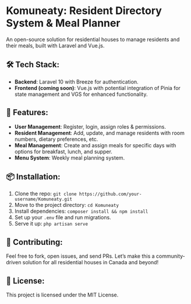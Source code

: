 # Komuneaty: Resident Directory System & Meal Planner

An open-source solution for residential houses to manage residents and their meals, built with Laravel and Vue.js.

## 🛠 Tech Stack:

- **Backend**: Laravel 10 with Breeze for authentication.
- **Frontend (coming soon)**: Vue.js with potential integration of Pinia for state management and VGS for enhanced functionality.

## 🚀 Features:

- **User Management**: Register, login, assign roles & permissions.
- **Resident Management**: Add, update, and manage residents with room numbers, dietary preferences, etc.
- **Meal Management**: Create and assign meals for specific days with options for breakfast, lunch, and supper.
- **Menu System**: Weekly meal planning system.

## 📦 Installation:

1. Clone the repo: `git clone https://github.com/your-username/Komuneaty.git`
2. Move to the project directory: `cd Komuneaty`
3. Install dependencies: `composer install && npm install`
4. Set up your `.env` file and run migrations.
5. Serve it up: `php artisan serve`

## 🤝 Contributing:

Feel free to fork, open issues, and send PRs. Let’s make this a community-driven solution for all residential houses in Canada and beyond!

## 📜 License:

This project is licensed under the MIT License.
